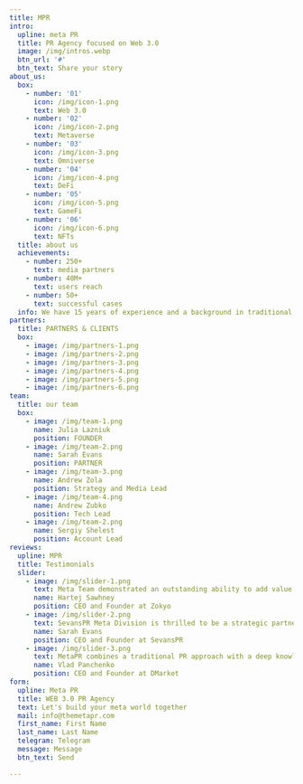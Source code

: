 ```yaml
---
title: MPR
intro:
  upline: meta PR
  title: PR Agency focused on Web 3.0
  image: /img/intros.webp
  btn_url: '#'
  btn_text: Share your story
about_us:
  box:
    - number: '01'
      icon: /img/icon-1.png
      text: Web 3.0
    - number: '02'
      icon: /img/icon-2.png
      text: Metaverse
    - number: '03'
      icon: /img/icon-3.png
      text: Omniverse
    - number: '04'
      icon: /img/icon-4.png
      text: DeFi
    - number: '05'
      icon: /img/icon-5.png
      text: GameFi
    - number: '06'
      icon: /img/icon-6.png
      text: NFTs
  title: about us
  achievements:
    - number: 250+
      text: media partners
    - number: 40M+
      text: users reach
    - number: 50+
      text: successful cases
  info: We have 15 years of experience and a background in traditional tech, crypto, finance, journalism, communications, and marketing.  Our team has been a part of big media outlets such as CNN and Forbes, as well as gaming companies, venture capital firms, international marketing agencies and social media platforms.  By aggregating this collection of knowledge and leveraging new technologies that we believe in, we provide PR services that include both a deep understanding of the subject and our client’s needs. Our goal is to be a perfect match for you and to find the best fit for ourselves. We believe there should always be a knowledge exchange and a synergy between us and our partners.  
partners:
  title: PARTNERS & CLIENTS
  box:
    - image: /img/partners-1.png
    - image: /img/partners-2.png
    - image: /img/partners-3.png
    - image: /img/partners-4.png
    - image: /img/partners-5.png
    - image: /img/partners-6.png  
team:
  title: our team
  box: 
    - image: /img/team-1.png
      name: Julia Lazniuk
      position: FOUNDER
    - image: /img/team-2.png
      name: Sarah Evans
      position: PARTNER
    - image: /img/team-3.png
      name: Andrew Zola
      position: Strategy and Media Lead
    - image: /img/team-4.png
      name: Andrew Zubko
      position: Tech Lead
    - image: /img/team-2.png
      name: Sergiy Shelest
      position: Account Lead
reviews:
  upline: MPR
  title: Testimonials
  slider:
    - image: /img/slider-1.png
      text: Meta Team demonstrated an outstanding ability to add value immediately through a more strategic, thoughtful, and holistic approach to PR than previous agencies with whom we’d engaged with. Highly recommended.
      name: Hartej Sawhney
      position: CEO and Founder at Zokyo
    - image: /img/slider-2.png
      text: SevansPR Meta Division is thrilled to be a strategic partner of MetaPR Agency. There are tens of successful cases we have realized together, more to come in the future. Professionalism, tailor-made individual approach, profound expertise, and attention to detail are key factors of the success of the Meta Team.
      name: Sarah Evans
      position: CEO and Founder at SevansPR
    - image: /img/slider-3.png
      text: MetaPR combines a traditional PR approach with a deep knowledge of Web 3, gaming, and crypto. They do not overpromise but exceed expectations. To DMarket they became not only a business partner but a reliable friend who can always help with advice in PR and communications.   
      name: Vlad Panchenko
      position: CEO and Founder at DMarket
form:
  upline: Meta PR
  title: WEB 3.0 PR Agency
  text: Let's build your meta world together
  mail: info@themetapr.com
  first_name: First Name
  last_name: Last Name
  telegram: Telegram
  message: Message
  btn_text: Send

---
```


